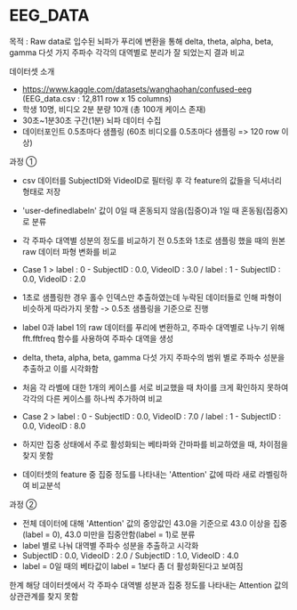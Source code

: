 # EEG_DATA

목적 : Raw data로 입수된 뇌파가 푸리에 변환을 통해 delta, theta, alpha, beta, gamma 다섯 가지 주파수 각각의 대역별로 분리가 잘 되었는지 결과 비교

데이터셋 소개
- https://www.kaggle.com/datasets/wanghaohan/confused-eeg (EEG_data.csv : 12,811 row x 15 columns)
- 학생 10명, 비디오 2분 분량 10개 (총 100개 케이스 존재)
- 30초~1분30초 구간(1분) 뇌파 데이터 수집
- 데이터포인트 0.5초마다 샘플링 (60초 비디오를 0.5초마다 샘플링 => 120 row 이상)


과정 ①
- csv 데이터를 SubjectID와 VideoID로 필터링 후 각 feature의 값들을 딕셔너리 형태로 저장
- 'user-definedlabeln' 값이 0일 때 혼동되지 않음(집중O)과 1일 때 혼동됨(집중X)로 분류
- 각 주파수 대역별 성분의 정도를 비교하기 전 0.5초와 1초로 샘플링 했을 때의 원본 raw 데이터 파형 변화를 비교
- Case 1 > label : 0 - SubjectID : 0.0, VideoID : 3.0 / label : 1 - SubjectID : 0.0, VideoID : 2.0

- 1초로 샘플링한 경우 홀수 인덱스만 추출하였는데 누락된 데이터들로 인해 파형이 비슷하게 따라가지 못함 -> 0.5초 샘플링을 기준으로 진행
- label 0과 label 1의 raw 데이터를 푸리에 변환하고, 주파수 대역별로 나누기 위해 fft.fftfreq 함수를 사용하여 주파수 대역을 생성
- delta, theta, alpha, beta, gamma 다섯 가지 주파수의 범위 별로 주파수 성분을 추출하고 이를 시각화함

- 처음 각 라벨에 대한 1개의 케이스를 서로 비교했을 때 차이를 크게 확인하지 못하여 각각의 다른 케이스를 하나씩 추가하여 비교
- Case 2 > label : 0 - SubjectID : 0.0, VideoID : 7.0 / label : 1 - SubjectID : 0.0, VideoID : 8.0
- 하지만 집중 상태에서 주로 활성화되는 베타파와 간마파를 비교하였을 때, 차이점을 찾지 못함
- 데이터셋의 feature 중 집중 정도를 나타내는 'Attention' 값에 따라 새로 라벨링하여 비교분석


과정 ②
- 전체 데이터에 대해 'Attention' 값의 중앙값인 43.0을 기준으로 43.0 이상을 집중(label = 0), 43.0 미만을 집중안함(label = 1)로 분류
- label 별로 나눠 대역별 주파수 성분을 추출하고 시각화
- SubjectID : 0.0, VideoID : 2.0 / SubjectID : 1.0, VideoID : 4.0
- label = 0일 때의 베타값이 label = 1보다 좀 더 활성화된다고 보여짐


한계
해당 데이터셋에서 각 주파수 대역별 성분과 집중 정도를 나타내는 Attention 값의 상관관계를 찾지 못함

